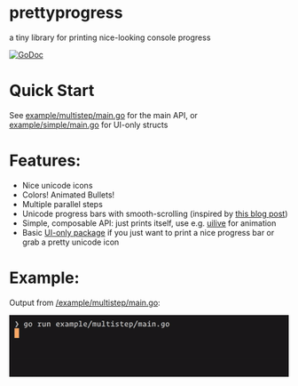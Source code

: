 prettyprogress
====

a tiny library for printing nice-looking console progress

[![GoDoc](https://godoc.org/github.com/julz/prettyprogress?status.png)](https://godoc.org/github.com/julz/prettyprogress)

# Quick Start

See [example/multistep/main.go](example/multistep/main.go) for the main API, or [example/simple/main.go](example/simple/main.go) for UI-only structs

# Features:

 - Nice unicode icons
 - Colors! Animated Bullets!
 - Multiple parallel steps
 - Unicode progress bars with smooth-scrolling (inspired by [this blog post](https://mike42.me/blog/2018-06-make-better-cli-progress-bars-with-unicode-block-characters))
 - Simple, composable API: just prints itself, use e.g. [uilive](https://github.com/gosuri/uilive) for animation
 - Basic [UI-only package](https://godoc.org/github.com/julz/prettyprogress/ui) if you just want to print a nice progress bar or grab a pretty unicode icon

# Example:

Output from [/example/multistep/main.go](example/multistep/main.go):

![example](doc/demo.gif)
